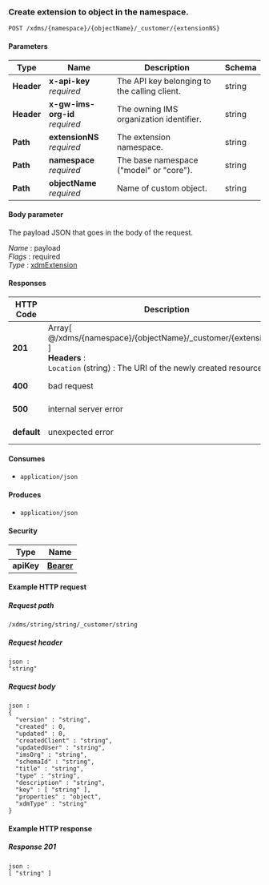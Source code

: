 
<a name="post_extension_to_object"></a>
### Create extension to object in the namespace.
```
POST /xdms/{namespace}/{objectName}/_customer/{extensionNS}
```


#### Parameters

|Type|Name|Description|Schema|
|---|---|---|---|
|**Header**|**x-api-key**  <br>*required*|The API key belonging to the calling client.|string|
|**Header**|**x-gw-ims-org-id**  <br>*required*|The owning IMS organization identifier.|string|
|**Path**|**extensionNS**  <br>*required*|The extension namespace.|string|
|**Path**|**namespace**  <br>*required*|The base namespace ("model" or "core").|string|
|**Path**|**objectName**  <br>*required*|Name of custom object.|string|


#### Body parameter
The payload JSON that goes in the body of the request.

*Name* : payload  
*Flags* : required  
*Type* : [xdmExtension](../definitions/xdmExtension.md#xdmextension)


#### Responses

|HTTP Code|Description|Schema|
|---|---|---|
|**201**|Array[ @/xdms/{namespace}/{objectName}/_customer/{extensionNS} ]  <br>**Headers** :   <br>`Location` (string) : The URI of the newly created resource.|< string > array|
|**400**|bad request|No Content|
|**500**|internal server error|No Content|
|**default**|unexpected error|No Content|


#### Consumes

* `application/json`


#### Produces

* `application/json`


#### Security

|Type|Name|
|---|---|
|**apiKey**|**[Bearer](security.md#bearer)**|


#### Example HTTP request

##### Request path
```
/xdms/string/string/_customer/string
```


##### Request header
```
json :
"string"
```


##### Request body
```
json :
{
  "version" : "string",
  "created" : 0,
  "updated" : 0,
  "createdClient" : "string",
  "updatedUser" : "string",
  "imsOrg" : "string",
  "schemaId" : "string",
  "title" : "string",
  "type" : "string",
  "description" : "string",
  "key" : [ "string" ],
  "properties" : "object",
  "xdmType" : "string"
}
```


#### Example HTTP response

##### Response 201
```
json :
[ "string" ]
```



